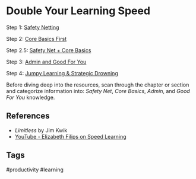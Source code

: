 # Double Your Learning Speed

Step 1: [Safety Netting](../202211200642)  

Step 2: [Core Basics First](../202211200649)  

Step 2.5: [Safety Net + Core Basics](../202211200730)  

Step 3: [Admin and Good For You](../202211200655)  

Step 4: [Jumpy Learning & Strategic Drowning](../202211200725)  

Before diving deep into the resources, scan through the chapter or section and categorize information into: *Safety Net*, *Core Basics*, *Admin*, and *Good For You* knowledge.  

## References
* *Limitless* by Jim Kwik
* [YouTube - Elizabeth Filips on Speed Learning](https://www.youtube.com/watch?v=_wzJnWCBWkI&t=981s)

## Tags
#productivity #learning

